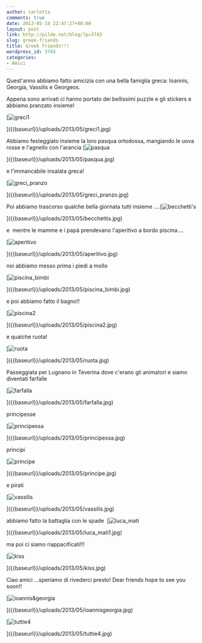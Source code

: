 ```yaml
---
author: carlotta
comments: true
date: 2013-05-18 22:47:27+00:00
layout: post
link: http://pilde.net/blog/?p=3743
slug: greek-friends
title: Greek friends!!!
wordpress_id: 3743
categories:
- Amici
---
```


Quest'anno abbiamo fatto amicizia con una bella famiglia greca: Ioannis, Georgia, Vassilis e Georgeos.

Appena sono arrivati ci hanno portato dei bellissimi puzzle e gli stickers e abbiamo pranzato insieme!

[![greci1]({{baseurl}}/uploads/2013/05/greci1.jpg)


]({{baseurl}}/uploads/2013/05/greci1.jpg)


Abbiamo festeggiato insieme la loro pasqua ortodossa, mangiando le uova rosse e l'agnello con l'arancia
[![pasqua]({{baseurl}}/uploads/2013/05/pasqua.jpg)


]({{baseurl}}/uploads/2013/05/pasqua.jpg)


e l'immancabile insalata greca!

[![greci_pranzo]({{baseurl}}/uploads/2013/05/greci_pranzo.jpg)


]({{baseurl}}/uploads/2013/05/greci_pranzo.jpg)


Poi abbiamo trascorso qualche bella giornata tutti insieme ....[![becchetti's]({{baseurl}}/uploads/2013/05/becchettis.jpg)


]({{baseurl}}/uploads/2013/05/becchettis.jpg)


e  mentre le mamme e i papà prendevano l'aperitivo a bordo piscina....

[![aperitivo]({{baseurl}}/uploads/2013/05/aperitivo.jpg)


]({{baseurl}}/uploads/2013/05/aperitivo.jpg)


noi abbiamo messo prima i piedi a mollo

[![piscina_bimbi]({{baseurl}}/uploads/2013/05/piscina_bimbi.jpg)


]({{baseurl}}/uploads/2013/05/piscina_bimbi.jpg)




e poi abbiamo fatto il bagno!!

[![piscina2]({{baseurl}}/uploads/2013/05/piscina2.jpg)


]({{baseurl}}/uploads/2013/05/piscina2.jpg)


e qualche ruota!

[![ruota]({{baseurl}}/uploads/2013/05/ruota.jpg)


]({{baseurl}}/uploads/2013/05/ruota.jpg)


Passeggiata per Lugnano in Teverina dove c'erano gli animatori e siamo diventati farfalle

[![farfalla]({{baseurl}}/uploads/2013/05/farfalla.jpg)


]({{baseurl}}/uploads/2013/05/farfalla.jpg)


principesse

[![principessa]({{baseurl}}/uploads/2013/05/principessa.jpg)


]({{baseurl}}/uploads/2013/05/principessa.jpg)


 principi

[![principe]({{baseurl}}/uploads/2013/05/principe.jpg)


]({{baseurl}}/uploads/2013/05/principe.jpg)


e pirati

[![vassilis]({{baseurl}}/uploads/2013/05/vassilis.jpg)


]({{baseurl}}/uploads/2013/05/vassilis.jpg)




abbiamo fatto la battaglia con le spade  [![luca_mati]({{baseurl}}/uploads/2013/05/luca_mati1.jpg)


]({{baseurl}}/uploads/2013/05/luca_mati1.jpg)


ma poi ci siamo riappacificati!!!

[![kiss]({{baseurl}}/uploads/2013/05/kiss.jpg)


]({{baseurl}}/uploads/2013/05/kiss.jpg)


Ciao amici ...speriamo di rivederci presto! Dear friends hope to see you soon!!

[![ioannis&georgia]({{baseurl}}/uploads/2013/05/ioannisgeorgia.jpg)


]({{baseurl}}/uploads/2013/05/ioannisgeorgia.jpg)


[![tuttie4]({{baseurl}}/uploads/2013/05/tuttie4.jpg)


]({{baseurl}}/uploads/2013/05/tuttie4.jpg)



